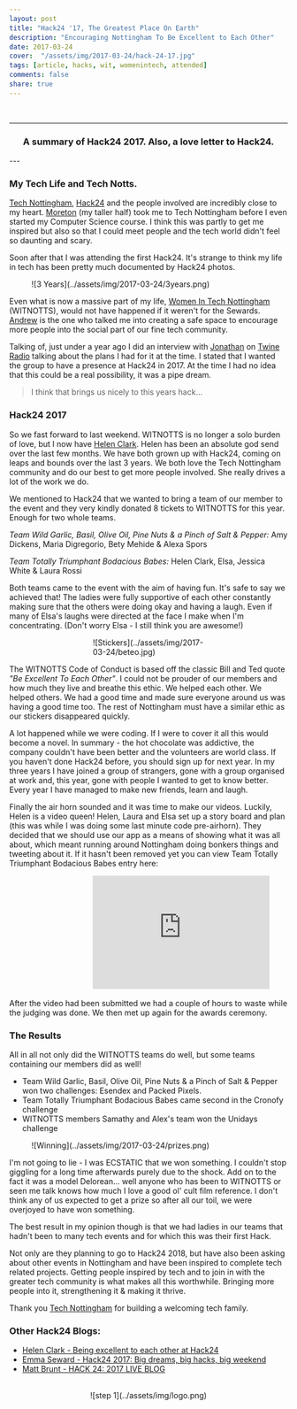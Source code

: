 ```yaml
---
layout: post
title: "Hack24 '17, The Greatest Place On Earth"
description: "Encouraging Nottingham To Be Excellent to Each Other"
date: 2017-03-24
cover:  "/assets/img/2017-03-24/hack-24-17.jpg"
tags: [article, hacks, wit, womenintech, attended]
comments: false
share: true
---
```



<br/>

----
<center>
<h3>A summary of Hack24 2017. Also, a love letter to Hack24.</h3>
</center>
--- 
<br/>

### My Tech Life and Tech Notts.

[Tech Nottingham](http://www.technottingham.com/), [Hack24](http://www.hack24.co.uk) and the people involved are incredibly close to my heart. [Moreton](https://twitter.com/allmobro) (my taller half) took me to Tech Nottingham before I even
 started my Computer Science course. I think this was partly to get me inspired but also so that I could meet people and the tech world didn't feel so daunting and scary. 

 Soon after that I was attending the first Hack24. It's strange to think my life in tech has been pretty much documented by Hack24 photos. 

<div style="align:center; width:80%; margin-left: 8%;" markdown="1">
![3 Years](../assets/img/2017-03-24/3years.png)
</div>

Even what is now a massive part of my life, [Women In Tech Nottingham](www.womenintechnotts.co.uk) (WITNOTTS), would not have happened if it weren't for the Sewards. [Andrew](https://twitter.com/MrAndrew) is the one who talked me into creating a safe space to encourage more people into the social part of our fine tech community.

Talking of, just under a year ago I did an interview with [Jonathan](https://twitter.com/jbjon) on [Twine Radio](http://twineradio.co.uk/) talking about the plans I had for it at the time. I stated that I wanted the group to have a presence at Hack24 in 2017. At the time I had no idea that this could be a real possibility, it was a pipe dream.

> I think that brings us nicely to this years hack...

### Hack24 2017

So we fast forward to last weekend. WITNOTTS is no longer a solo burden of love, but I now have [Helen Clark](https://twitter.com/LittleHelli). Helen has been an absolute god send over the last few months. We have both grown up with Hack24, coming on leaps and bounds over the last 3 years. We both love the Tech Nottingham community and do our best to get more people involved. She really drives a lot of the work we do.

We mentioned to Hack24 that we wanted to bring a team of our member to the event and they very  kindly donated 8 tickets to WITNOTTS for this year. 
Enough for two whole teams.

*Team Wild Garlic, Basil, Olive Oil, Pine Nuts & a Pinch of Salt & Pepper:* Amy Dickens, Maria Digregorio, Bety Mehide & Alexa Spors

*Team Totally Triumphant Bodacious Babes:* Helen Clark, Elsa, Jessica White & Laura Rossi

Both teams came to the event with the aim of having fun. It's safe to say we achieved that! The ladies were fully supportive of each other constantly making sure that the others were doing okay and having a laugh. Even if many of Elsa's laughs were directed at the face I make when I'm concentrating. (Don't worry Elsa - I still think you are awesome!)

<div style="align:center; width:40%; margin-left: 30%;" markdown="1">
![Stickers](../assets/img/2017-03-24/beteo.jpg)
</div>

The WITNOTTS Code of Conduct is based off the classic Bill and Ted quote _"Be Excellent To Each Other"_. I could not be prouder of our members and 
how much they live and breathe this ethic. We helped each other. We helped others. We had a good time and made sure everyone around us was having 
a good time too. The rest of Nottingham must have a similar ethic as our stickers disappeared quickly.

A lot happened while we were coding. If I were to cover it all this would become a novel. In summary - the hot chocolate was addictive, the company couldn't have been better and the volunteers are world class. If you haven't done Hack24 before, you should sign up for next year. In my three years I have joined a group of strangers, gone with a group organised at work and, this year, gone with people I wanted to get to know better. Every year I have managed to make new friends,
learn and laugh.

Finally the air horn sounded and it was time to make our videos. Luckily, Helen is a video queen! Helen, Laura and Elsa set up a story board and plan (this was while I was doing some last minute code pre-airhorn). They decided that we should use our app as a means of showing what it was all about, which meant running around Nottingham doing bonkers things and tweeting about it. If it hasn't been removed yet you can view Team Totally Triumphant Bodacious Babes entry here:

<div style="align:center; width:80%; margin-left: 30%;" markdown="1">
<iframe width="320" height="205" src="https://www.youtube.com/embed/cTkEdTHDec8" frameborder="0" allowfullscreen></iframe>
</div>

After the video had been submitted we had a couple of hours to waste while the judging was done. We then met up again for the awards ceremony.

### The Results 

All in all not only did the WITNOTTS teams do well, but some teams containing our members did as well! 

- Team Wild Garlic, Basil, Olive Oil, Pine Nuts & a Pinch of Salt & Pepper won two challenges: Esendex and Packed Pixels.
- Team Totally Triumphant Bodacious Babes came second in the Cronofy challenge
- WITNOTTS members Samathy and Alex's team won the Unidays challenge

<div style="align:center; width:80%; margin-left: 8%;" markdown="1">
![Winning](../assets/img/2017-03-24/prizes.png)
</div>

I'm not going to lie - I was ECSTATIC that we won something. I couldn't stop giggling for a long time afterwards purely due to the shock. Add on to the fact it was a model Delorean... well anyone who has been to WITNOTTS or seen me talk knows how much I love a good ol' cult film reference. I don't think any of us expected to get a prize so after all our toil, we were overjoyed to have won something.

The best result in my opinion though is that we had ladies in our teams that hadn't been to many tech events and for which this was their first Hack.

Not only are they planning to go to Hack24 2018, but have also been asking about other events in Nottingham and have been inspired to complete tech 
related projects. Getting people inspired by tech and to join in with the greater tech community is what makes all this worthwhile. Bringing more people into it, strengthening it & making it thrive. 

Thank you [Tech Nottingham](http://www.technottingham.com/) for building a welcoming tech family.

### Other Hack24 Blogs:

- [Helen Clark - Being excellent to each other at Hack24](https://medium.com/@LittleHelli/being-excellent-to-each-other-at-hack-24-bf3a1a188880#.ez70or21a)
- [Emma Seward - Hack24 2017: Big dreams, big hacks, big weekend](http://www.hack24.co.uk/blog/2017/3/23/hack24-2017-big-dreams-big-hacks-big-weekend?utm_content=buffer9780a&utm_medium=social&utm_source=twitter.com&utm_campaign=buffer)
- [Matt Brunt - HACK 24: 2017 LIVE BLOG](https://mfyu.co.uk/post/hack-24-2017-live-blog)


<br/>
<div style="text-align:center; width:80%; margin-left: 10%;" markdown="1">
![step 1](../assets/img/logo.png)
</div> 
<br/>